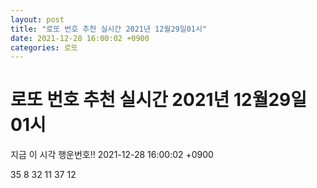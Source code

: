 ```yaml
---
layout: post
title: "로또 번호 추천 실시간 2021년 12월29일01시"
date: 2021-12-28 16:00:02 +0900
categories: 로또
---
```


# 로또 번호 추천 실시간 2021년 12월29일01시

지금 이 시각 행운번호!! 2021-12-28 16:00:02 +0900

 35  8  32  11  37  12 

